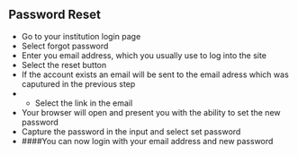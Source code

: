 ## **Password Reset** 

- Go to your institution login page
- Select forgot password
- Enter you email address, which you usually use to log into the site
- Select the reset button
- If the account exists an email will be sent to the email adress which was caputured in the previous step
- - Select the link in the email
- Your browser will open and present you with the ability to set the new password
- Capture the password in the input and select set password
- ####You can now login with your email address and new password